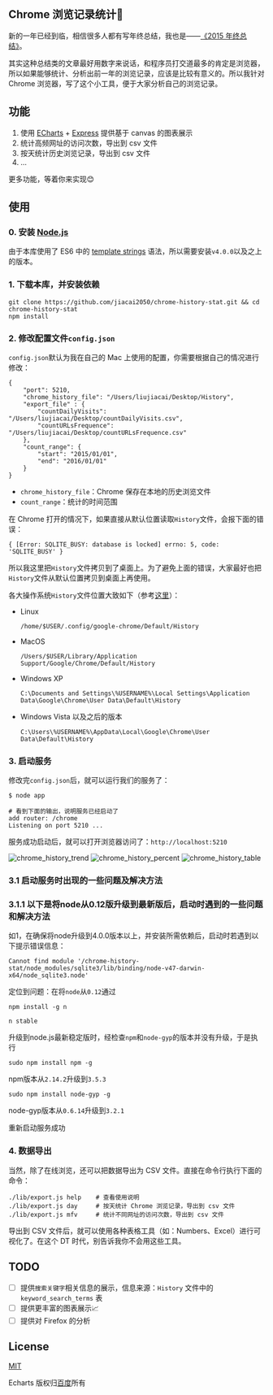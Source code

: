 ## Chrome 浏览记录统计🔧

新的一年已经到临，相信很多人都有写年终总结，我也是——[《2015 年终总结》](http://liujiacai.net/blog/2016/01/08/review-2015/)。

其实这种总结类的文章最好用数字来说话，和程序员打交道最多的肯定是浏览器，所以如果能够统计、分析出前一年的浏览记录，应该是比较有意义的。所以我针对 Chrome 浏览器，写了这个小工具，便于大家分析自己的浏览记录。

## 功能

1. 使用 [ECharts](https://github.com/ecomfe/echarts) + [Express](http://expressjs.com/) 提供基于 canvas 的图表展示
2. 统计高频网址的访问次数，导出到 csv 文件
3. 按天统计历史浏览记录，导出到 csv 文件
4. ...

更多功能，等着你来实现😊


## 使用

### 0. 安装 [Node.js](https://nodejs.org/)

由于本库使用了 ES6 中的 [template strings](https://developer.mozilla.org/en-US/docs/Web/JavaScript/Reference/template_strings) 语法，所以需要安装`v4.0.0`以及之上的版本。

### 1. 下载本库，并安装依赖
```
git clone https://github.com/jiacai2050/chrome-history-stat.git && cd chrome-history-stat
npm install
```
### 2. 修改配置文件`config.json`
`config.json`默认为我在自己的 Mac 上使用的配置，你需要根据自己的情况进行修改：
```
{
    "port": 5210,
    "chrome_history_file": "/Users/liujiacai/Desktop/History",
    "export_file" : {
        "countDailyVisits": "/Users/liujiacai/Desktop/countDailyVisits.csv",
        "countURLsFrequence": "/Users/liujiacai/Desktop/countURLsFrequence.csv"
    },
    "count_range": {
        "start": "2015/01/01",
        "end": "2016/01/01"
    }
}
```
- `chrome_history_file`：Chrome 保存在本地的历史浏览文件
- `count_range`：统计的时间范围

在 Chrome 打开的情况下，如果直接从默认位置读取`History`文件，会报下面的错误：
```
{ [Error: SQLITE_BUSY: database is locked] errno: 5, code: 'SQLITE_BUSY' }
```
所以我这里把`History`文件拷贝到了桌面上。为了避免上面的错误，大家最好也把`History`文件从默认位置拷贝到桌面上再使用。

各大操作系统`History`文件位置大致如下（参考[这里](http://www.forensicswiki.org/wiki/Google_Chrome)）：

- Linux

    `/home/$USER/.config/google-chrome/Default/History`

- MacOS

    `/Users/$USER/Library/Application Support/Google/Chrome/Default/History`

- Windows XP

    `C:\Documents and Settings\%USERNAME%\Local Settings\Application Data\Google\Chrome\User Data\Default\History`
    
- Windows Vista 以及之后的版本

    `C:\Users\%USERNAME%\AppData\Local\Google\Chrome\User Data\Default\History`


### 3. 启动服务

修改完`config.json`后，就可以运行我们的服务了：
```
$ node app

# 看到下面的输出，说明服务已经启动了
add router: /chrome
Listening on port 5210 ...
```
服务成功启动后，就可以打开浏览器访问了：`http://localhost:5210`

![chrome_history_trend](screenshots/trend.png)
![chrome_history_percent](screenshots/percent.png)
![chrome_history_table](screenshots/table.png)

### 3.1 启动服务时出现的一些问题及解决方法

### 3.1.1 以下是将node从0.12版升级到最新版后，启动时遇到的一些问题和解决方法

如1，在确保将node升级到4.0.0版本以上，并安装所需依赖后，启动时若遇到以下提示错误信息：

`Cannot find module '/chrome-history-stat/node_modules/sqlite3/lib/binding/node-v47-darwin-x64/node_sqlite3.node'`

定位到问题：在将`node`从`0.12`通过

`npm install -g n`

`n stable`

升级到node.js最新稳定版时，经检查`npm`和`node-gyp`的版本并没有升级，于是执行

`sudo npm install npm -g`

npm版本从`2.14.2`升级到`3.5.3`

`sudo npm install node-gyp -g`

node-gyp版本从`0.6.14`升级到`3.2.1`

重新启动服务成功

### 4. 数据导出
当然，除了在线浏览，还可以把数据导出为 CSV 文件。直接在命令行执行下面的命令：
```
./lib/export.js help    # 查看使用说明
./lib/export.js day     # 按天统计 Chrome 浏览记录，导出到 csv 文件
./lib/export.js mfv     # 统计不同网址的访问次数，导出到 csv 文件
```

导出到 CSV 文件后，就可以使用各种表格工具（如：Numbers、Excel）进行可视化了。在这个 DT 时代，别告诉我你不会用这些工具。

## TODO

- [ ] 提供`搜索关键字`相关信息的展示，信息来源：`History` 文件中的 `keyword_search_terms` 表
- [ ] 提供更丰富的图表展示📈
- [ ] 提供对 Firefox 的分析

## License
[MIT](http://liujiacai.net/license/MIT.html?year=2016)

Echarts 版权归[百度](https://github.com/ecomfe/echarts/blob/master/LICENSE.txt)所有